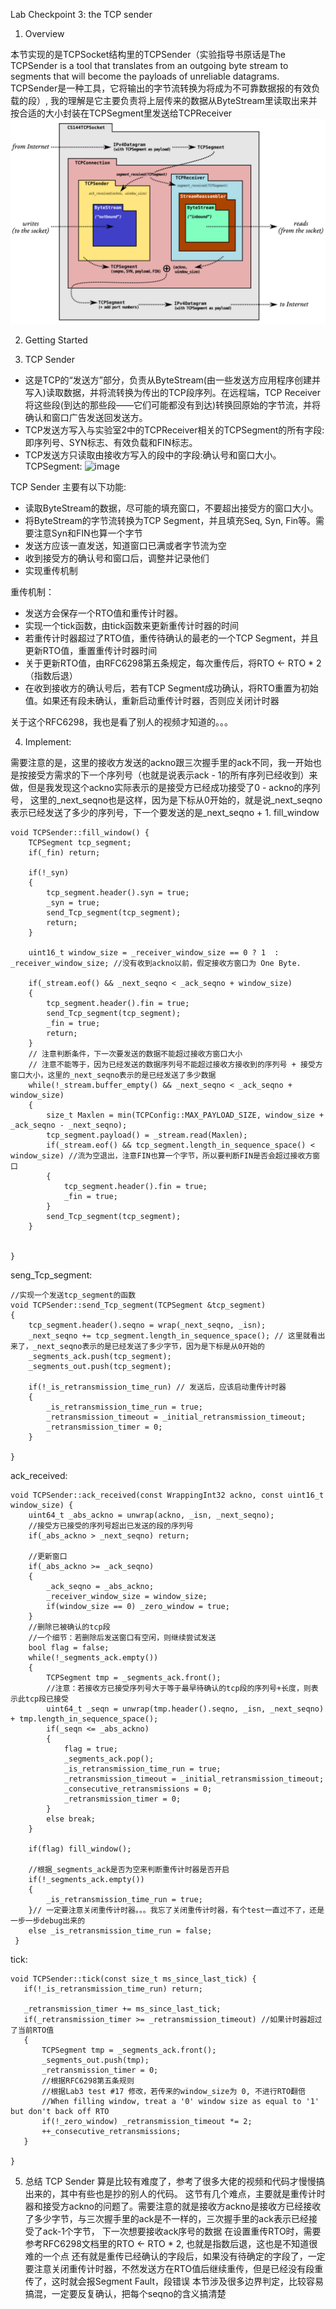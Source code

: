 Lab Checkpoint 3: the TCP sender

1. Overview

本节实现的是TCPSocket结构里的TCPSender（实验指导书原话是The TCPSender is a tool that translates from an outgoing byte stream to segments that will become the payloads of
unreliable datagrams.  TCPSender是一种工具，它将输出的字节流转换为将成为不可靠数据报的有效负载的段）, 我的理解是它主要负责将上层传来的数据从ByteStream里读取出来并按合适的大小封装在TCPSegment里发送给TCPReceiver
![image](https://github.com/Nocpprr/CS144-Notes/blob/main/BV_3%7DL4I3%5DMW%7BYEAXLT6~S7.png)

2. Getting Started

3. TCP Sender
 - 这是TCP的“发送方”部分，负责从ByteStream(由一些发送方应用程序创建并写入)读取数据，并将流转换为传出的TCP段序列。在远程端，TCP Receiver将这些段(到达的那些段——它们可能都没有到达)转换回原始的字节流，并将确认和窗口广告发送回发送方。
 - TCP发送方写入与实验室2中的TCPReceiver相关的TCPSegment的所有字段:即序列号、SYN标志、有效负载和FIN标志。
 - TCP发送方只读取由接收方写入的段中的字段:确认号和窗口大小。
 TCPSegment:
![image](https://user-images.githubusercontent.com/105581407/205090174-2ec78a29-ecb4-462a-babb-873ca3b8013b.png)

TCP Sender 主要有以下功能:
  - 读取ByteStream的数据，尽可能的填充窗口，不要超出接受方的窗口大小。
  - 将ByteStream的字节流转换为TCP Segment，并且填充Seq, Syn, Fin等。需要注意Syn和FIN也算一个字节
  - 发送方应该一直发送，知道窗口已满或者字节流为空
  - 收到接受方的确认号和窗口后，调整并记录他们
  - 实现重传机制

重传机制：
  - 发送方会保存一个RTO值和重传计时器。
  - 实现一个tick函数，由tick函数来更新重传计时器的时间
  - 若重传计时器超过了RTO值，重传待确认的最老的一个TCP Segment，并且更新RTO值，重置重传计时器时间
  - 关于更新RTO值，由RFC6298第五条规定，每次重传后，将RTO <- RTO * 2 （指数后退）
  - 在收到接收方的确认号后，若有TCP Segment成功确认，将RTO重置为初始值。如果还有段未确认，重新启动重传计时器，否则应关闭计时器

关于这个RFC6298，我也是看了别人的视频才知道的。。。

4. Implement:

需要注意的是，这里的接收方发送的ackno跟三次握手里的ack不同，我一开始也是按接受方需求的下一个序列号（也就是说表示ack - 1的所有序列已经收到）来做，但是我发现这个ackno实际表示的是接受方已经成功接受了0 - ackno的序列号，
这里的_next_seqno也是这样，因为是下标从0开始的，就是说_next_seqno表示已经发送了多少的序列号，下一个要发送的是_next_seqno + 1.
fill_window
```
void TCPSender::fill_window() {
    TCPSegment tcp_segment;
    if(_fin) return;

    if(!_syn)
    {
        tcp_segment.header().syn = true;
        _syn = true;
        send_Tcp_segment(tcp_segment);
        return;
    }

    uint16_t window_size = _receiver_window_size == 0 ? 1  : _receiver_window_size; //没有收到ackno以前，假定接收方窗口为 One Byte.

    if(_stream.eof() && _next_seqno < _ack_seqno + window_size) 
    {
        tcp_segment.header().fin = true;
        send_Tcp_segment(tcp_segment);
        _fin = true;
        return;
    }
    // 注意判断条件，下一次要发送的数据不能超过接收方窗口大小
    // 注意不能等于，因为已经发送的数据序列号不能超过接收方接收到的序列号 + 接受方窗口大小，这里的_next_seqno表示的是已经发送了多少数据
    while(!_stream.buffer_empty() && _next_seqno < _ack_seqno + window_size)
    {
        size_t Maxlen = min(TCPConfig::MAX_PAYLOAD_SIZE, window_size + _ack_seqno - _next_seqno);
        tcp_segment.payload() = _stream.read(Maxlen);
        if(_stream.eof() && tcp_segment.length_in_sequence_space() < window_size) //流为空退出，注意FIN也算一个字节，所以要判断FIN是否会超过接收方窗口
        {
            tcp_segment.header().fin = true;
            _fin = true;
        }
        send_Tcp_segment(tcp_segment);
    }

    
}
```
seng_Tcp_segment:
```
//实现一个发送tcp_segment的函数
void TCPSender::send_Tcp_segment(TCPSegment &tcp_segment)
{
    tcp_segment.header().seqno = wrap(_next_seqno, _isn);
    _next_seqno += tcp_segment.length_in_sequence_space(); // 这里就看出来了，_next_seqno表示的是已经发送了多少字节，因为是下标是从0开始的
    _segments_ack.push(tcp_segment);
    _segments_out.push(tcp_segment);

    if(!_is_retransmission_time_run) // 发送后，应该启动重传计时器
    {
        _is_retransmission_time_run = true;
        _retransmission_timeout = _initial_retransmission_timeout;
        _retransmission_timer = 0;
    }
   
}
```
ack_received:
```
void TCPSender::ack_received(const WrappingInt32 ackno, const uint16_t window_size) {
    uint64_t _abs_ackno = unwrap(ackno, _isn, _next_seqno);
    //接受方已接受的序列号超出已发送的段的序列号
    if(_abs_ackno > _next_seqno) return;

    //更新窗口
    if(_abs_ackno >= _ack_seqno)
    {
        _ack_seqno = _abs_ackno;
        _receiver_window_size = window_size;
        if(window_size == 0) _zero_window = true;
    }
    //删除已被确认的tcp段
    //一个细节：若删除后发送窗口有空闲，则继续尝试发送
    bool flag = false;
    while(!_segments_ack.empty())
    {
        TCPSegment tmp = _segments_ack.front();
        //注意：若接收方已接受序列号大于等于最早待确认的tcp段的序列号+长度，则表示此tcp段已接受
        uint64_t _seqn = unwrap(tmp.header().seqno, _isn, _next_seqno) + tmp.length_in_sequence_space();
        if(_seqn <= _abs_ackno)
        {
            flag = true;
            _segments_ack.pop();
            _is_retransmission_time_run = true;
            _retransmission_timeout = _initial_retransmission_timeout;
            _consecutive_retransmissions = 0;
            _retransmission_timer = 0;
        }
        else break;
    }
    
    if(flag) fill_window();

    //根据_segments_ack是否为空来判断重传计时器是否开启
    if(!_segments_ack.empty())
    {
        _is_retransmission_time_run = true;
    }// 一定要注意关闭重传计时器。。。我忘了关闭重传计时器，有个test一直过不了，还是一步一步debug出来的
    else _is_retransmission_time_run = false;
 }
 ```
 tick:
 ```
 void TCPSender::tick(const size_t ms_since_last_tick) { 
    if(!_is_retransmission_time_run) return;
    
    _retransmission_timer += ms_since_last_tick;
    if(_retransmission_timer >= _retransmission_timeout) //如果计时器超过了当前RTO值
    {
        TCPSegment tmp = _segments_ack.front();
        _segments_out.push(tmp);
        _retransmission_timer = 0;
        //根据RFC6298第五条规则
        //根据Lab3 test #17 修改，若传来的window_size为 0, 不进行RTO翻倍
        //When filling window, treat a '0' window size as equal to '1' but don't back off RTO
        if(!_zero_window) _retransmission_timeout *= 2;
        ++_consecutive_retransmissions;
    }

 }
 ```
 
5. 总结
    TCP Sender 算是比较有难度了，参考了很多大佬的视频和代码才慢慢搞出来的，其中有些也是抄的别人的代码。
    这节有几个难点，主要就是重传计时器和接受方ackno的问题了。需要注意的就是接收方ackno是接收方已经接收了多少字节，与三次握手里的ack是不一样的，三次握手里的ack表示已经接受了ack-1个字节，
  下一次想要接收ack序号的数据
    在设置重传RTO时，需要参考RFC6298文档里的RTO <- RTO * 2, 也就是指数后退，这也是不知道很难的一个点
    还有就是重传已经确认的字段后，如果没有待确定的字段了，一定要注意关闭重传计时器，不然发送方在RTO值后继续重传，但是已经没有段重传了，这时就会报Segment Fault，段错误
    本节涉及很多边界判定，比较容易搞混，一定要反复确认，把每个seqno的含义搞清楚
    

